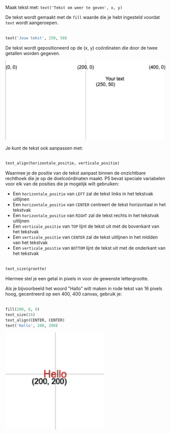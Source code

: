 Maak tekst met: `text('Tekst om weer te geven', x, y)`

De tekst wordt gemaakt met de `fill` waarde die je hebt ingesteld voordat `text` wordt aangeroepen.

```python

text('Jouw tekst', 250, 50)

```

De tekst wordt gepositioneerd op de (x, y) coördinaten die door de twee getallen worden gegeven.

!['Jouw tekst' verschijnt op een raster met de positie (250, 50) geplaatst in de linker benedenhoek.](images/text_grid.png)

Je kunt de tekst ook aanpassen met:

```python

text_align(horizontale_positie, verticale_positie) 

```

Waarmee je de positie van de tekst aanpast binnen de onzichtbare rechthoek die je op de doelcoördinaten maakt. P5 bevat speciale variabelen voor elk van de posities die je mogelijk wilt gebruiken:

 - Een `horizontale_positie` van `LEFT` zal de tekst links in het tekstvak uitlijnen
 - Een `horizontale_positie` van `CENTER` centreert de tekst horizontaal in het tekstvak
 - Een `horizontale_positie` van `RIGHT` zal de tekst rechts in het tekstvak uitlijnen
 - Een `verticale_positie` van `TOP` lijnt de tekst uit met de bovenkant van het tekstvak
 - Een `verticale_positie` van `CENTER` zal de tekst uitlijnen in het midden van het tekstvak
 - Een `verticale_positie` van `BOTTOM` lijnt de tekst uit met de onderkant van het tekstvak

```python

text_size(grootte)

```

Hiermee stel je een getal in pixels in voor de gewenste lettergrootte.

Als je bijvoorbeeld het woord "Hallo" wilt maken in rode tekst van 16 pixels hoog, gecentreerd op een 400, 400 canvas, gebruik je:

```python

fill(200, 0, 0)
text_size(16)
text_align(CENTER, CENTER)
text('Hallo', 200, 200)

```

!['Hallo' verschijnt in rode tekst, gecentreerd op een raster gemarkeerd (200, 200).](images/all_features.png) 
